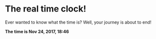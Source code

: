 # The real time clock!

Ever wanted to know what the time is? Well, your journey is about to end!

**The time is Nov 24, 2017, 18:46**